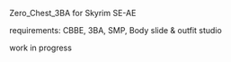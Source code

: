 Zero_Chest_3BA for Skyrim SE-AE

requirements: CBBE, 3BA, SMP, Body slide & outfit studio

work in progress
